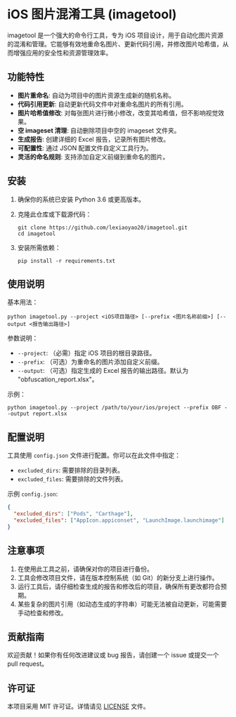 # iOS 图片混淆工具 (imagetool)

imagetool 是一个强大的命令行工具，专为 iOS 项目设计，用于自动化图片资源的混淆和管理。它能够有效地重命名图片、更新代码引用，并修改图片哈希值，从而增强应用的安全性和资源管理效率。

## 功能特性

- **图片重命名**: 自动为项目中的图片资源生成新的随机名称。
- **代码引用更新**: 自动更新代码文件中对重命名图片的所有引用。
- **图片哈希值修改**: 对每张图片进行微小修改，改变其哈希值，但不影响视觉效果。
- **空 imageset 清理**: 自动删除项目中空的 imageset 文件夹。
- **生成报告**: 创建详细的 Excel 报告，记录所有图片修改。
- **可配置性**: 通过 JSON 配置文件自定义工具行为。
- **灵活的命名规则**: 支持添加自定义前缀到重命名的图片。

## 安装

1. 确保你的系统已安装 Python 3.6 或更高版本。

2. 克隆此仓库或下载源代码：
   ```
   git clone https://github.com/lexiaoyao20/imagetool.git
   cd imagetool
   ```

3. 安装所需依赖：
   ```
   pip install -r requirements.txt
   ```

## 使用说明

基本用法：

```
python imagetool.py --project <iOS项目路径> [--prefix <图片名称前缀>] [--output <报告输出路径>]
```

参数说明：
- `--project`: （必需）指定 iOS 项目的根目录路径。
- `--prefix`: （可选）为重命名的图片添加自定义前缀。
- `--output`: （可选）指定生成的 Excel 报告的输出路径。默认为 "obfuscation_report.xlsx"。

示例：
```
python imagetool.py --project /path/to/your/ios/project --prefix OBF --output report.xlsx
```

## 配置说明

工具使用 `config.json` 文件进行配置。你可以在此文件中指定：

- `excluded_dirs`: 需要排除的目录列表。
- `excluded_files`: 需要排除的文件列表。

示例 `config.json`:
```json
{
  "excluded_dirs": ["Pods", "Carthage"],
  "excluded_files": ["AppIcon.appiconset", "LaunchImage.launchimage"]
}
```

## 注意事项

1. 在使用此工具之前，请确保对你的项目进行备份。
2. 工具会修改项目文件，请在版本控制系统（如 Git）的新分支上进行操作。
3. 运行工具后，请仔细检查生成的报告和修改后的项目，确保所有更改都符合预期。
4. 某些复杂的图片引用（如动态生成的字符串）可能无法被自动更新，可能需要手动检查和修改。

## 贡献指南

欢迎贡献！如果你有任何改进建议或 bug 报告，请创建一个 issue 或提交一个 pull request。

## 许可证

本项目采用 MIT 许可证。详情请见 [LICENSE](LICENSE) 文件。

